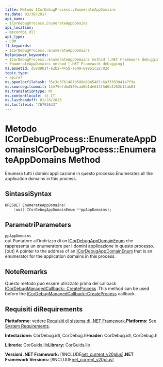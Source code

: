 ```yaml
---
title: Metodo ICorDebugProcess::EnumerateAppDomains
ms.date: 03/30/2017
api_name:
- ICorDebugProcess.EnumerateAppDomains
api_location:
- mscordbi.dll
api_type:
- COM
f1_keywords:
- ICorDebugProcess::EnumerateAppDomains
helpviewer_keywords:
- ICorDebugProcess::EnumerateAppDomains method [.NET Framework debugging]
- EnumerateAppDomains method [.NET Framework debugging]
ms.assetid: d508981f-e2b2-445b-a649-69951c22702d
topic_type:
- apiref
ms.openlocfilehash: 35e3e37b1487b5dda9945402c6a3338384147f9a
ms.sourcegitcommit: 13e79efdbd589cad6b1de634f5d6b1262b12ab01
ms.translationtype: MT
ms.contentlocale: it-IT
ms.lasthandoff: 01/28/2020
ms.locfileid: "76792633"
---
```

# <a name="icordebugprocessenumerateappdomains-method"></a><span data-ttu-id="9d96c-102">Metodo ICorDebugProcess::EnumerateAppDomains</span><span class="sxs-lookup"><span data-stu-id="9d96c-102">ICorDebugProcess::EnumerateAppDomains Method</span></span>
<span data-ttu-id="9d96c-103">Enumera tutti i domini applicazione in questo processo.</span><span class="sxs-lookup"><span data-stu-id="9d96c-103">Enumerates all the application domains in this process.</span></span>  
  
## <a name="syntax"></a><span data-ttu-id="9d96c-104">Sintassi</span><span class="sxs-lookup"><span data-stu-id="9d96c-104">Syntax</span></span>  
  
``` cpp 
HRESULT EnumerateAppDomains(  
    [out] ICorDebugAppDomainEnum **ppAppDomains);  
```  
  
## <a name="parameters"></a><span data-ttu-id="9d96c-105">Parametri</span><span class="sxs-lookup"><span data-stu-id="9d96c-105">Parameters</span></span>  
 `ppAppDomains`  
 <span data-ttu-id="9d96c-106">out Puntatore all'indirizzo di un [ICorDebugAppDomainEnum](icordebugappdomainenum-interface.md) che rappresenta un enumeratore per i domini applicazione in questo processo.</span><span class="sxs-lookup"><span data-stu-id="9d96c-106">[out] A pointer to the address of an [ICorDebugAppDomainEnum](icordebugappdomainenum-interface.md) that is an enumerator for the application domains in this process.</span></span>  
  
## <a name="remarks"></a><span data-ttu-id="9d96c-107">Note</span><span class="sxs-lookup"><span data-stu-id="9d96c-107">Remarks</span></span>  
 <span data-ttu-id="9d96c-108">Questo metodo può essere utilizzato prima del callback [ICorDebugManagedCallback:: CreateProcess](icordebugmanagedcallback-createprocess-method.md) .</span><span class="sxs-lookup"><span data-stu-id="9d96c-108">This method can be used before the [ICorDebugManagedCallback::CreateProcess](icordebugmanagedcallback-createprocess-method.md) callback.</span></span>  
  
## <a name="requirements"></a><span data-ttu-id="9d96c-109">Requisiti di</span><span class="sxs-lookup"><span data-stu-id="9d96c-109">Requirements</span></span>  
 <span data-ttu-id="9d96c-110">**Piattaforme:** vedere [Requisiti di sistema di .NET Framework](../../../../docs/framework/get-started/system-requirements.md).</span><span class="sxs-lookup"><span data-stu-id="9d96c-110">**Platforms:** See [System Requirements](../../../../docs/framework/get-started/system-requirements.md).</span></span>  
  
 <span data-ttu-id="9d96c-111">**Intestazione:** CorDebug.idl, CorDebug.h</span><span class="sxs-lookup"><span data-stu-id="9d96c-111">**Header:** CorDebug.idl, CorDebug.h</span></span>  
  
 <span data-ttu-id="9d96c-112">**Libreria:** CorGuids.lib</span><span class="sxs-lookup"><span data-stu-id="9d96c-112">**Library:** CorGuids.lib</span></span>  
  
 <span data-ttu-id="9d96c-113">**Versioni .NET Framework:** [!INCLUDE[net_current_v20plus](../../../../includes/net-current-v20plus-md.md)]</span><span class="sxs-lookup"><span data-stu-id="9d96c-113">**.NET Framework Versions:** [!INCLUDE[net_current_v20plus](../../../../includes/net-current-v20plus-md.md)]</span></span>
